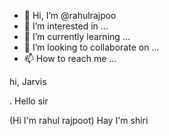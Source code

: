 - 👋 Hi, I’m @rahulrajpoo
- 👀 I’m interested in ...
- 🌱 I’m currently learning ...
- 💞️ I’m looking to collaborate on ...
- 📫 How to reach me ...

<!---
rahulrajpoo/rahulrajpoo is a ✨ special ✨ repository because its `README.md` (this file) appears on your GitHub profile.
You can click the Preview link to take a look at your changes.
--->hi, Jarvis
. Hello sir

(Hi I'm rahul rajpoot) 
Hay I'm shiri
